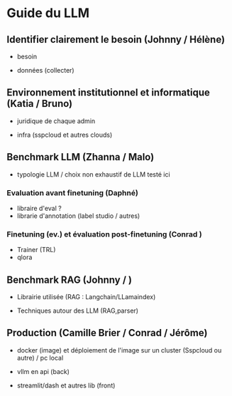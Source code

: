 # Guide du LLM

## Identifier clairement le besoin (Johnny / Hélène)

* besoin

* données (collecter)

## Environnement institutionnel et informatique (Katia / Bruno)

* juridique de chaque admin

* infra (sspcloud et autres clouds)

## Benchmark LLM (Zhanna / Malo)

* typologie LLM / choix non exhaustif de LLM testé ici

### Evaluation avant finetuning (Daphné)

* libraire d'eval ?
* librarie d'annotation (label studio / autres)

### Finetuning (ev.) et évaluation post-finetuning (Conrad )

* Trainer (TRL)
* qlora

## Benchmark RAG (Johnny / )

* Librairie utilisée (RAG : Langchain/LLamaindex)

* Techniques autour des LLM (RAG,parser)


## Production (Camille Brier / Conrad / Jérôme)

* docker (image) et déploiement de l'image sur un cluster (Sspcloud ou autre) / pc local

* vllm en api (back)

* streamlit/dash et autres lib (front)
